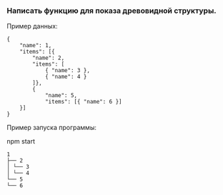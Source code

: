 ### Написать функцию для показа древовидной структуры.

Пример данных:

```
{
    "name": 1,
    "items": [{
        "name": 2, 
        "items": [
            { "name": 3 }, 
            { "name": 4 }
        ]}, 
        {
            "name": 5,
            "items": [{ "name": 6 }]
    }]
}
```
Пример запуска программы:

npm start
````
1
├── 2
│ └── 3
│ └── 4
└── 5
└── 6
````